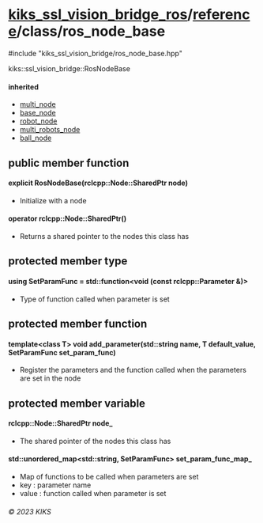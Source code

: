 # [kiks_ssl_vision_bridge_ros](../../../README.md)/[reference](../index.md)/class/ros_node_base

#include "kiks_ssl_vision_bridge/ros_node_base.hpp"

kiks::ssl_vision_bridge::RosNodeBase

#### inherited
- [multi_node](multi_node.md)
- [base_node](base_node.md)
- [robot_node](robot_node.md)
- [multi_robots_node](multi_robots_node.md)
- [ball_node](ball_node.md)

## public member function

#### explicit RosNodeBase(rclcpp::Node::SharedPtr node)
- Initialize with a node

#### operator rclcpp::Node::SharedPtr()
- Returns a shared pointer to the nodes this class has

## protected member type

#### using SetParamFunc = std::function&lt;void (const rclcpp::Parameter &)&gt;
- Type of function called when parameter is set

## protected member function

#### template&lt;class T&gt; void add_parameter(std::string name, T default_value, SetParamFunc set_param_func)
- Register the parameters and the function called when the parameters are set in the node

## protected member variable

#### rclcpp::Node::SharedPtr node_
- The shared pointer of the nodes this class has

#### std::unordered_map&lt;std::string, SetParamFunc&gt; set_param_func_map_
- Map of functions to be called when parameters are set
- key : parameter name
- value : function called when parameter is set

###### &copy; 2023 KIKS